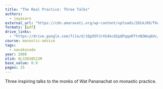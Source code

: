 ```yaml
---
title: "The Real Practice: Three Talks"
authors:
  - jayasaro
external_url: "https://cdn.amaravati.org/wp-content/uploads/2014/09/The-Real-Practice-Ajahn-Jayasaro.pdf"
formats: [pdf]
drive_links:
  - "https://drive.google.com/file/d/1QpO5FJrXS4kcQIpQPqqaRTtnNZWoq6Uc/view?usp=drivesdk"
course: monastic-advice
tags:
  - navakovada
year: 2008
olid: OL32038522M
base_value: 0.9
pages: 25
---
```


Three inspiring talks to the monks of Wat Pananachat on monastic practice.
